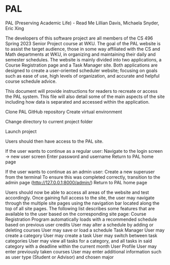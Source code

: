 # PAL

PAL (Preserving Academic Life) - Read Me
Lillian Davis, Michaela Snyder, Eric Xing

The developers of this software project are all members of the CS 496 Spring 2023 Senior Project course at WKU. The goal of the PAL website is to assist the target audience, those in some way affiliated with the CS and Math departments at WKU, in organizing and maintaining their daily and semester schedules. The website is mainly divided into two applications, a Course Registration page and a Task Manager site. Both applications are designed to create a user-oriented scheduler website; focusing on goals such as ease of use, high levels of organization, and accurate and helpful course schedule advice.

This document will provide instructions for readers to recreate or access the PAL system. This file will also detail some of the main aspects of the site including how data is separated and accessed within the application. 

Clone PAL GitHub repository
Create virtual environment

Change directory to current project folder
	
Launch project



Users should then have access to the PAL site. 

If the user wants to continue as a regular user:
Navigate to the login screen → new user screen
Enter password and username
Return to PAL home page 

If the user wants to continue as an admin user:
Create a new superuser from the terminal
To ensure this was completed correctly, transition to the admin page (http://127.0.0.1:8000/admin/) 
Return to PAL home page

Users should now be able to access all areas of the website and test accordingly. Once gaining full access to the site, the user may navigate through the multiple site pages using the navigation bar located along the top of all site pages. The following list describes some features that are available to the user based on the corresponding site page:
Course Registration
Program automatically loads with a recommended schedule based on previous user credits
User may alter a schedule by adding or deleting courses
User may save or load a schedule
Task Manager
User may create a category
User may create a task
User may switch between task categories
User may view all tasks for a category, and all tasks in said category with a deadline within the current month
User Profile
User may enter previously taken courses
User may enter additional information such as user type (Student or Advisor) and chosen major
